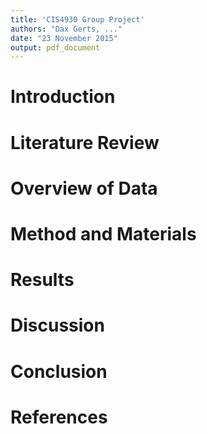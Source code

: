 ```yaml
---
title: 'CIS4930 Group Project'
authors: "Dax Gerts, ..."
date: "23 November 2015"
output: pdf_document
---
```


# Introduction

# Literature Review

# Overview of Data

# Method and Materials

# Results

# Discussion

# Conclusion

# References
